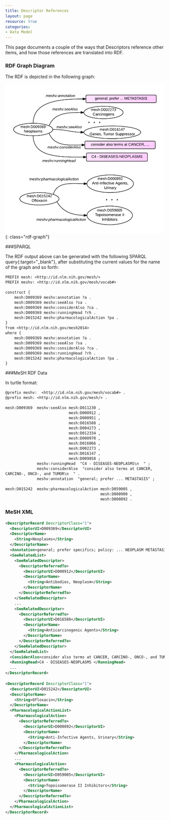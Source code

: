 ```yaml
---
title: Descriptor References
layout: page
resource: true
categories:
- Data Model
---
```


This page documents a couple of the ways that Descriptors reference other items, and how those references are
translated into RDF.

### RDF Graph Diagram

The RDF is depicted in the following graph:

![Descriptor References RDF Graph Diagram](images/DescriptorRefs.png){: class="rdf-graph"}

###SPARQL

The RDF output above can be generated with the following <span class='invoke-sparql'>SPARQL query</span>{:target="_blank"}, after substituting the current values for the name of the graph and so forth:


```sparql
PREFIX mesh: <http://id.nlm.nih.gov/mesh/>
PREFIX meshv: <http://id.nlm.nih.gov/mesh/vocab#>

construct {
    mesh:D009369 meshv:annotation ?a .
    mesh:D009369 meshv:seeAlso ?sa .
    mesh:D009369 meshv:considerAlso ?ca .
    mesh:D009369 meshv:runningHead ?rh .
    mesh:D015242 meshv:pharmacologicalAction ?pa .
}
from <http://id.nlm.nih.gov/mesh2014>
where {
    mesh:D009369 meshv:annotation ?a .
    mesh:D009369 meshv:seeAlso ?sa .
    mesh:D009369 meshv:considerAlso ?ca .
    mesh:D009369 meshv:runningHead ?rh .
    mesh:D015242 meshv:pharmacologicalAction ?pa .
}
```

###MeSH RDF Data

In turtle format:

```
@prefix meshv:  <http://id.nlm.nih.gov/mesh/vocab#> .
@prefix mesh: <http://id.nlm.nih.gov/mesh/> .

mesh:D009369  meshv:seeAlso mesh:D011230 ,
                            mesh:D000912 ,
                            mesh:D000951 ,
                            mesh:D016588 ,
                            mesh:D004273 ,
                            mesh:D012334 ,
                            mesh:D000970 ,
                            mesh:D016066 ,
                            mesh:D002273 ,
                            mesh:D016147 ,
                            mesh:D009858 ;
              meshv:runningHead  "C4 - DISEASES-NEOPLASMS\n  " ;
              meshv:considerAlso  "consider also terms at CANCER, CARCINO-, ONCO-, and TUMOR\n  " .
              meshv:annotation  "general; prefer ... METASTASIS" ;

mesh:D015242  meshv:pharmacologicalAction mesh:D059005 ,
                                          mesh:D000900 ,
                                          mesh:D000892 .
```


### MeSH XML

```xml
<DescriptorRecord DescriptorClass="1">
  <DescriptorUI>D009369</DescriptorUI>
  <DescriptorName>
    <String>Neoplasms</String>
  </DescriptorName>
  <Annotation>general; prefer specifics; policy: ... NEOPLASM METASTASIS</Annotation>
  <SeeRelatedList>
    <SeeRelatedDescriptor>
      <DescriptorReferredTo>
        <DescriptorUI>D000912</DescriptorUI>
        <DescriptorName>
          <String>Antibodies, Neoplasm</String>
        </DescriptorName>
      </DescriptorReferredTo>
    </SeeRelatedDescriptor>
    ...
    <SeeRelatedDescriptor>
      <DescriptorReferredTo>
        <DescriptorUI>D016588</DescriptorUI>
        <DescriptorName>
          <String>Anticarcinogenic Agents</String>
        </DescriptorName>
      </DescriptorReferredTo>
    </SeeRelatedDescriptor>
  </SeeRelatedList>
  <ConsiderAlso>consider also terms at CANCER, CARCINO-, ONCO-, and TUMOR </ConsiderAlso>
  <RunningHead>C4 - DISEASES-NEOPLASMS </RunningHead>
  ...
</DescriptorRecord>

<DescriptorRecord DescriptorClass="1">
  <DescriptorUI>D015242</DescriptorUI>
  <DescriptorName>
    <String>Ofloxacin</String>
  </DescriptorName>
  <PharmacologicalActionList>
    <PharmacologicalAction>
      <DescriptorReferredTo>
        <DescriptorUI>D000892</DescriptorUI>
        <DescriptorName>
          <String>Anti-Infective Agents, Urinary</String>
        </DescriptorName>
      </DescriptorReferredTo>
    </PharmacologicalAction>
    ...
    <PharmacologicalAction>
      <DescriptorReferredTo>
        <DescriptorUI>D059005</DescriptorUI>
        <DescriptorName>
          <String>Topoisomerase II Inhibitors</String>
        </DescriptorName>
      </DescriptorReferredTo>
    </PharmacologicalAction>
  </PharmacologicalActionList>
</DescriptorRecord>
```
